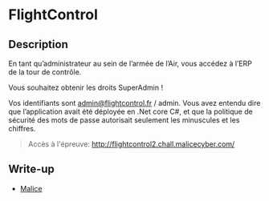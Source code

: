 # FlightControl

## Description

En tant qu’administrateur au sein de l’armée de l’Air, vous accédez à l’ERP de la tour de contrôle.

Vous souhaitez obtenir les droits SuperAdmin !

Vos identifiants sont admin@flightcontrol.fr / admin. Vous avez entendu dire que l’application avait été déployée en .Net core C#, et que la politique de sécurité des mots de passe autorisait seulement les minuscules et les chiffres.

> Accès à l'épreuve: http://flightcontrol2.chall.malicecyber.com/

## Write-up

- [Malice](https://dashboard.malice.fr/uploads/dghack/writeups/WriteUp_FlightControl.pdf)
